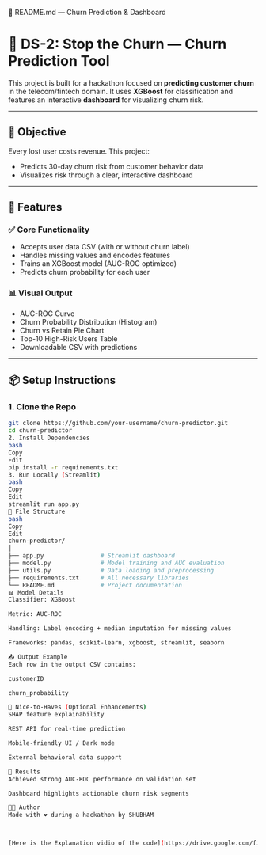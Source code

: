 📄 README.md — Churn Prediction & Dashboard
# 🧠 DS-2: Stop the Churn — Churn Prediction Tool

This project is built for a hackathon focused on **predicting customer churn** in the telecom/fintech domain. It uses **XGBoost** for classification and features an interactive **dashboard** for visualizing churn risk.

---

## 🚀 Objective

Every lost user costs revenue. This project:
- Predicts 30-day churn risk from customer behavior data
- Visualizes risk through a clear, interactive dashboard

---

## 🧰 Features

### ✅ Core Functionality
- Accepts user data CSV (with or without churn label)
- Handles missing values and encodes features
- Trains an XGBoost model (AUC-ROC optimized)
- Predicts churn probability for each user

### 📊 Visual Output
- AUC-ROC Curve
- Churn Probability Distribution (Histogram)
- Churn vs Retain Pie Chart
- Top-10 High-Risk Users Table
- Downloadable CSV with predictions

---

## 📦 Setup Instructions

### 1. Clone the Repo

```bash
git clone https://github.com/your-username/churn-predictor.git
cd churn-predictor
2. Install Dependencies
bash
Copy
Edit
pip install -r requirements.txt
3. Run Locally (Streamlit)
bash
Copy
Edit
streamlit run app.py
📁 File Structure
bash
Copy
Edit
churn-predictor/
│
├── app.py                # Streamlit dashboard
├── model.py              # Model training and AUC evaluation
├── utils.py              # Data loading and preprocessing
├── requirements.txt      # All necessary libraries
└── README.md             # Project documentation
📊 Model Details
Classifier: XGBoost

Metric: AUC-ROC

Handling: Label encoding + median imputation for missing values

Frameworks: pandas, scikit-learn, xgboost, streamlit, seaborn

📤 Output Example
Each row in the output CSV contains:

customerID

churn_probability

🧠 Nice-to-Haves (Optional Enhancements)
SHAP feature explainability

REST API for real-time prediction

Mobile-friendly UI / Dark mode

External behavioral data support

🏁 Results
Achieved strong AUC-ROC performance on validation set

Dashboard highlights actionable churn risk segments

👨‍💻 Author
Made with ❤️ during a hackathon by SHUBHAM



[Here is the Explanation vidio of the code](https://drive.google.com/file/d/193_lhNW-_gpSGF-Cah6fT4m6JVTfzsoy/view?usp=sharing)


